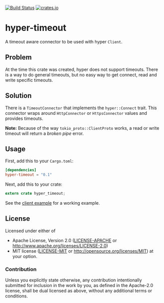 [![Build Status](https://travis-ci.org/hjr3/hyper-timeout.svg?branch=master)](https://travis-ci.org/hjr3/hyper-timeout)
[![crates.io](https://img.shields.io/crates/v/hyper-timeout.svg)](https://crates.io/crates/hyper-timeout)

# hyper-timeout

A timeout aware connector to be used with hyper `Client`.


## Problem

At the time this crate was created, hyper does not support timeouts. There is a way to do general timeouts, but no easy way to get connect, read and write specific timeouts.

## Solution

There is a `TimeoutConnector` that implements the `hyper::Connect` trait. This connector wraps around `HttpConnector` or `HttpsConnector` values and provides timeouts.

**Note:** Because of the way `tokio_proto::ClientProto` works, a read or write timeout will return a _broken pipe_ error.

## Usage

First, add this to your `Cargo.toml`:

```toml
[dependencies]
hyper-timeout = "0.1"
```

Next, add this to your crate:

```rust
extern crate hyper_timeout;
```

See the [client example](./examples/client.rs) for a working example.

## License

Licensed under either of
 * Apache License, Version 2.0 ([LICENSE-APACHE](LICENSE-APACHE) or http://www.apache.org/licenses/LICENSE-2.0)
 * MIT license ([LICENSE-MIT](LICENSE-MIT) or http://opensource.org/licenses/MIT)
at your option.

### Contribution

Unless you explicitly state otherwise, any contribution intentionally submitted
for inclusion in the work by you, as defined in the Apache-2.0 license, shall be dual licensed as above, without any
additional terms or conditions.
